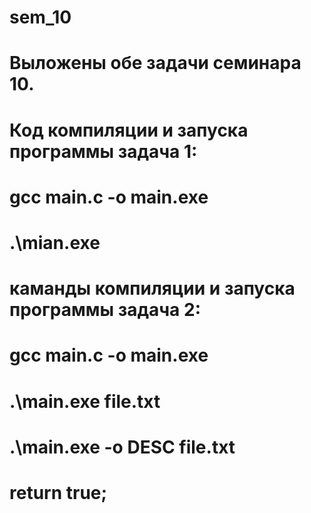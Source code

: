 # sem_10
# Выложены обе задачи семинара 10.
# Код компиляции и запуска программы задача 1: 
# gcc main.c -o main.exe
# .\mian.exe
# каманды компиляции и запуска программы задача 2:
# gcc main.c -o main.exe
# .\main.exe file.txt
# .\main.exe -o DESC file.txt 
#
# return true;
